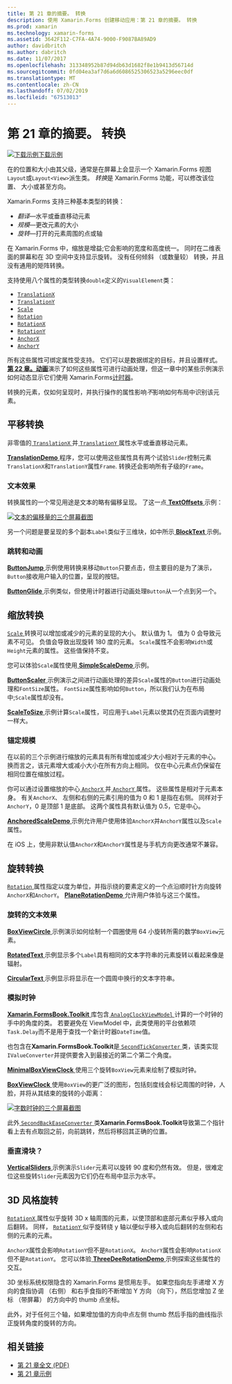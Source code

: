 ```yaml
---
title: 第 21 章的摘要。 转换
description: 使用 Xamarin.Forms 创建移动应用：第 21 章的摘要。 转换
ms.prod: xamarin
ms.technology: xamarin-forms
ms.assetid: 3642F112-C7FA-4A74-9000-F9087BA89AD9
author: davidbritch
ms.author: dabritch
ms.date: 11/07/2017
ms.openlocfilehash: 313348952b87d94db63d1682f8e1b9413d56714d
ms.sourcegitcommit: 0fd04ea3af7d6a6d6086525306523a5296eec0df
ms.translationtype: MT
ms.contentlocale: zh-CN
ms.lasthandoff: 07/02/2019
ms.locfileid: "67513013"
---
```

# <a name="summary-of-chapter-21-transforms"></a>第 21 章的摘要。 转换

[![下载示例](~/media/shared/download.png)下载示例](https://github.com/xamarin/xamarin-forms-book-samples/tree/master/Chapter21)

在的位置和大小由其父级，通常是在屏幕上会显示一个 Xamarin.Forms 视图`Layout`或`Layout<View>`派生类。 *转换*是 Xamarin.Forms 功能，可以修改该位置、 大小或甚至方向。

Xamarin.Forms 支持三种基本类型的转换：

- *翻译*&mdash;水平或垂直移动元素
- *规模*&mdash;更改元素的大小
- *旋转*&mdash;打开的元素周围的点或轴

在 Xamarin.Forms 中，缩放是增益;它会影响的宽度和高度统一。 同时在二维表面的屏幕和在 3D 空间中支持显示旋转。 没有任何倾斜 （或数量较） 转换，并且没有通用的矩阵转换。

支持使用八个属性的类型转换`double`定义的`VisualElement`类：

- [`TranslationX`](xref:Xamarin.Forms.VisualElement.TranslationX)
- [`TranslationY`](xref:Xamarin.Forms.VisualElement.TranslationY)
- [`Scale`](xref:Xamarin.Forms.VisualElement.Scale)
- [`Rotation`](xref:Xamarin.Forms.VisualElement.Rotation)
- [`RotationX`](xref:Xamarin.Forms.VisualElement.RotationX)
- [`RotationY`](xref:Xamarin.Forms.VisualElement.RotationY)
- [`AnchorX`](xref:Xamarin.Forms.VisualElement.AnchorX)
- [`AnchorY`](xref:Xamarin.Forms.VisualElement.AnchorY)

所有这些属性可绑定属性受支持。 它们可以是数据绑定的目标，并且设置样式。 [**第 22 章。动画**](~/xamarin-forms/creating-mobile-apps-xamarin-forms/summaries/chapter22.md)演示了如何这些属性可进行动画处理，但这一章中的某些示例演示如何动态显示它们使用 Xamarin.Forms[计时器](~/xamarin-forms/platform/device.md#devicestarttimer)。

转换的元素，仅如何呈现时，并执行操作的属性影响*不*影响如何布局中识别该元素。

## <a name="the-translation-transform"></a>平移转换

非零值的[ `TranslationX` ](xref:Xamarin.Forms.VisualElement.TranslationX)并[ `TranslationY` ](xref:Xamarin.Forms.VisualElement.TranslationY)属性水平或垂直移动元素。

[ **TranslationDemo** ](https://github.com/xamarin/xamarin-forms-book-samples/tree/master/Chapter21/TranslationDemo)程序，您可以使用这些属性具有两个试验`Slider`控制元素`TranslationX`和`TranslationY`属性`Frame`. 转换还会影响所有子级的`Frame`。

### <a name="text-effects"></a>文本效果

转换属性的一个常见用途是文本的略有偏移呈现。 了这一点[ **TextOffsets** ](https://github.com/xamarin/xamarin-forms-book-samples/tree/master/Chapter21/TextOffsets)示例：

[![文本的偏移量的三个屏幕截图](images/ch21fg03-small.png "文本偏移量")](images/ch21fg03-large.png#lightbox "文本偏移量")

另一个问题是要呈现的多个副本`Label`类似于三维块，如中所示[ **BlockText** ](https://github.com/xamarin/xamarin-forms-book-samples/tree/master/Chapter21/BlockText)示例。

### <a name="jumps-and-animations"></a>跳转和动画

[ **ButtonJump** ](https://github.com/xamarin/xamarin-forms-book-samples/tree/master/Chapter21/ButtonJump)示例使用转换来移动`Button`只要点击，但主要目的是为了演示，`Button`接收用户输入的位置，呈现的按钮。

[ **ButtonGlide** ](https://github.com/xamarin/xamarin-forms-book-samples/tree/master/Chapter21/ButtonGlide)示例类似，但使用计时器进行动画处理`Button`从一个点到另一个。

## <a name="the-scale-transform"></a>缩放转换

[ `Scale` ](xref:Xamarin.Forms.VisualElement.Scale)转换可以增加或减少的元素的呈现的大小。 默认值为 1。 值为 0 会导致元素不可见。 负值会导致出现旋转 180 度的元素。 `Scale`属性不会影响`Width`或`Height`元素的属性。 这些值保持不变。

您可以体验`Scale`属性使用[ **SimpleScaleDemo** ](https://github.com/xamarin/xamarin-forms-book-samples/tree/master/Chapter21/SimpleScaleDemo)示例。

[ **ButtonScaler** ](https://github.com/xamarin/xamarin-forms-book-samples/tree/master/Chapter21/ButtonScaler)示例演示之间进行动画处理的差异`Scale`属性的`Button`进行动画处理和`FontSize`属性。 `FontSize`属性影响如何`Button`，所以我们认为在布局中;`Scale`属性却没有。

[ **ScaleToSize** ](https://github.com/xamarin/xamarin-forms-book-samples/tree/master/Chapter21/ScaleToSize)示例计算`Scale`属性，可应用于`Label`元素以使其仍在页面内调整时一样大。

### <a name="anchoring-the-scale"></a>锚定规模

在以前的三个示例进行缩放的元素具有所有增加或减少大小相对于元素的中心。 换而言之，该元素增大或减小大小在所有方向上相同。 仅在中心元素点仍保留在相同位置在缩放过程。

你可以通过设置缩放的中心[ `AnchorX` ](xref:Xamarin.Forms.VisualElement.AnchorX)并[ `AnchorY` ](xref:Xamarin.Forms.VisualElement.AnchorY)属性。 这些属性是相对于元素本身。 有关`AnchorX`、 左侧和右侧的元素引用的值为 0 和 1 是指在右侧。 同样对于`AnchorY`，0 是顶部 1 是底部。 这两个属性具有默认值为 0.5，它是中心。

[ **AnchoredScaleDemo** ](https://github.com/xamarin/xamarin-forms-book-samples/tree/master/Chapter21/AnchoredScaleDemo)示例允许用户使用体验`AnchorX`并`AnchorY`属性以及`Scale`属性。

在 iOS 上，使用非默认值`AnchorX`和`AnchorY`属性是与手机方向更改通常不兼容。

## <a name="the-rotation-transform"></a>旋转转换

[ `Rotation` ](xref:Xamarin.Forms.VisualElement.Rotation)属性指定以度为单位，并指示绕的要素定义的一个点沿顺时针方向旋转`AnchorX`和`AnchorY`。 [ **PlaneRotationDemo** ](https://github.com/xamarin/xamarin-forms-book-samples/tree/master/Chapter21/PlaneRotationDemo)允许用户体验与这三个属性。

### <a name="rotated-text-effects"></a>旋转的文本效果

[ **BoxViewCircle** ](https://github.com/xamarin/xamarin-forms-book-samples/tree/master/Chapter21/BoxViewCircle)示例演示如何绘制一个圆圈使用 64 小旋转所需的数学`BoxView`元素。

[ **RotatedText** ](https://github.com/xamarin/xamarin-forms-book-samples/tree/master/Chapter21/RotatedText)示例显示多个`Label`具有相同的文本字符串的元素旋转以看起来像是辐射。

[ **CircularText** ](https://github.com/xamarin/xamarin-forms-book-samples/tree/master/Chapter21/CircularText)示例显示将显示在一个圆周中换行的文本字符串。

### <a name="an-analog-clock"></a>模拟时钟

[ **Xamarin.FormsBook.Toolkit** ](https://github.com/xamarin/xamarin-forms-book-samples/tree/master/Libraries/Xamarin.FormsBook.Toolkit)库包含[ `AnalogClockViewModel` ](https://github.com/xamarin/xamarin-forms-book-samples/blob/master/Libraries/Xamarin.FormsBook.Toolkit/Xamarin.FormsBook.Toolkit/AnalogClockViewModel.cs)计算的一个时钟的手中的角度的类。 若要避免在 ViewModel 中，此类使用的平台依赖项`Task.Delay`而不是用于查找一个新计时器`DateTime`值。

也包含在**Xamarin.FormsBook.Toolkit**是[ `SecondTickConverter` ](https://github.com/xamarin/xamarin-forms-book-samples/blob/master/Libraries/Xamarin.FormsBook.Toolkit/Xamarin.FormsBook.Toolkit/SecondTickConverter.cs)类，该类实现`IValueConverter`并提供要舍入到最接近的第二个第二个角度。

[ **MinimalBoxViewClock** ](https://github.com/xamarin/xamarin-forms-book-samples/tree/master/Chapter21/MinimalBoxViewClock)使用三个旋转`BoxView`元素来绘制了模拟时钟。

[ **BoxViewClock** ](https://github.com/xamarin/xamarin-forms-book-samples/tree/master/Chapter21/BoxViewClock)使用`BoxView`的更广泛的图形，包括刻度线会标记周围的时钟，人脸，并将从其结束的旋转的小距离：

[![字数时钟的三个屏幕截图](images/ch21fg17-small.png "模拟时钟表面")](images/ch21fg17-large.png#lightbox "模拟时钟人脸")

此外[ `SecondBackEaseConverter` ](https://github.com/xamarin/xamarin-forms-book-samples/blob/master/Libraries/Xamarin.FormsBook.Toolkit/Xamarin.FormsBook.Toolkit/SecondBackEaseConverter.cs)类**Xamarin.FormsBook.Toolkit**导致第二个指针看上去有点取回之前，向前跳转，然后将移回其正确的位置。

### <a name="vertical-sliders"></a>垂直滑块？

[ **VerticalSliders** ](https://github.com/xamarin/xamarin-forms-book-samples/tree/master/Chapter21/VerticalSliders)示例演示`Slider`元素可以旋转 90 度和仍然有效。 但是，很难定位这些旋转`Slider`元素因为它们仍在布局中显示为水平。

## <a name="3d-ish-rotations"></a>3D 风格旋转

[ `RotationX` ](xref:Xamarin.Forms.VisualElement.RotationX)属性似乎旋转 3D x 轴周围的元素，以使顶部和底部元素似乎移入或向后翻转。 同样， [ `RotationY` ](xref:Xamarin.Forms.VisualElement.RotationY)似乎旋转绕 y 轴以便似乎移入或向后翻转的左侧和右侧的元素的元素。

`AnchorX`属性会影响`RotationY`但不是`RotationX`。 `AnchorY`属性会影响`RotationX`但不是`RotationY`。 您可以体验[ **ThreeDeeRotationDemo** ](https://github.com/xamarin/xamarin-forms-book-samples/tree/master/Chapter21/ThreeDeeRotationDemo)示例探索这些属性的交互。

3D 坐标系统权限隐含的 Xamarin.Forms 是惯用左手。 如果您指向左手递增 X 方向的食指协调 （右侧） 和右手食指的不断增加 Y 方向 （向下），然后您增加 Z 坐标 （带屏幕） 的方向中的 thumb 点坐标。

此外，对于任何三个轴，如果增加值的方向中点左侧 thumb 然后手指的曲线指示正旋转角度的旋转的方向。



## <a name="related-links"></a>相关链接

- [第 21 章全文 (PDF)](https://download.xamarin.com/developer/xamarin-forms-book/XamarinFormsBook-Ch21-Apr2016.pdf)
- [第 21 章示例](https://github.com/xamarin/xamarin-forms-book-samples/tree/master/Chapter21)
